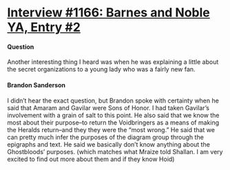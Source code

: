 # [Interview #1166: Barnes and Noble YA, Entry #2](https://www.theoryland.com/intvmain.php?i=1166#2)

#### Question

Another interesting thing I heard was when he was explaining a little about the secret organizations to a young lady who was a fairly new fan.

#### Brandon Sanderson

I didn’t hear the exact question, but Brandon spoke with certainty when he said that Amaram and Gavilar were Sons of Honor. I had taken Gavilar’s involvement with a grain of salt to this point. He also said that we know the most about their purpose–to return the Voidbringers as a means of making the Heralds return–and they they were the “most wrong.” He said that we can pretty much infer the purposes of the diagram group through the epigraphs and text. He said we basically don’t know anything about the Ghostbloods’ purposes. (which matches what Mraize told Shallan. I am very excited to find out more about them and if they know Hoid)

